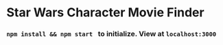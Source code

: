 # Star Wars Character Movie Finder
### ```npm install && npm start ``` to initialize. View at ```localhost:3000```
